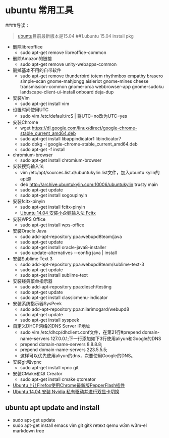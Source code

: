 # ubuntu 常用工具
####导读：
> [ubuntu]()目前最新版本是15.04
##1.ubuntu 15.04 install pkg
- 删除libreoffice
    - sudo apt-get remove libreoffice-common
- 删除Amazon的链接
    - sudo apt-get remove unity-webapps-common 
- 删掉基本不用的自带软件
    - sudo apt-get remove thunderbird totem rhythmbox empathy brasero simple-scan gnome-mahjongg aisleriot gnome-mines cheese transmission-common gnome-orca webbrowser-app gnome-sudoku landscape-client-ui-install onboard deja-dup
- 安装Vim
    - sudo apt-get install vim
- 设置时间使用UTC
    - sudo vim /etc/default/rcS | 将UTC=no改为UTC=yes 
- 安装Chrome
    - wget https://dl.google.com/linux/direct/google-chrome-stable_current_amd64.deb
    - sudo apt-get install libappindicator1 libindicator7
    - sudo dpkg -i google-chrome-stable_current_amd64.deb   
    - sudo apt-get -f install
- chromium-browser
    - sudo apt-get install chromium-browser
- 安装搜狗输入法
    - vim /etc/apt/sources.list.d/ubuntukylin.list文件，加入ubuntu kylin的apt源
    - deb http://archive.ubuntukylin.com:10006/ubuntukylin trusty main
    - sudo apt-get update  
    - sudo apt-get install sogoupinyin
- 安装fcitx-pinyin
    - sudo apt-get install fcitx-pinyin
    - [Ubuntu 14.04 安装小企鹅输入法 Fcitx](http://my.oschina.net/eechen/blog/224291)
- 安装WPS Office
    - sudo apt-get install wps-office
- 安装Oracle Java
    - sudo add-apt-repository ppa:webupd8team/java    
    - sudo apt-get update    
    - sudo apt-get install oracle-java8-installer
    - sudo update-alternatives --config java | install 
- 安装Sublime Text 3
    - sudo add-apt-repository ppa:webupd8team/sublime-text-3    
    - sudo apt-get update    
    - sudo apt-get install sublime-text 
- 安装经典菜单指示器
    - sudo add-apt-repository ppa:diesch/testing  
    - sudo apt-get update  
    - sudo apt-get install classicmenu-indicator 
- 安装系统指示器SysPeek
    - sudo add-apt-repository ppa:nilarimogard/webupd8    
    - sudo apt-get update    
    - sudo apt-get install syspeek    
- 自定义DHCP网络的DNS Server IP地址
    - sudo vim /etc/dhcp/dhclient.conf文件，在第21行#prepend domain-name-servers 127.0.0.1;下一行添加如下3行使用aliyun和Google的DNS
    - prepend domain-name-servers 8.8.8.8;  
    - prepend domain-name-servers 223.5.5.5; 
    - 这样可以优先使用aliyun的dns，次要使用Google的DNS。
- 安装git和vpnc
    - sudo apt-get install vpnc git  
- 安装CMake和Qt Creator
    - sudo apt-get install cmake qtcreator 
- [Ubuntu上让Firefox使用Chrome最新版PepperFlash插件](http://my.oschina.net/eechen/blog/365324)
- [Ubuntu 14.04 安装 Nvidia 私有驱动并进行双显卡切换](http://my.oschina.net/eechen/blog/227134)
 
## ubuntu apt update and install
- sudo apt-get update
- sudo apt-get install emacs vim git gitk retext qemu w3m w3m-el markdown tree
